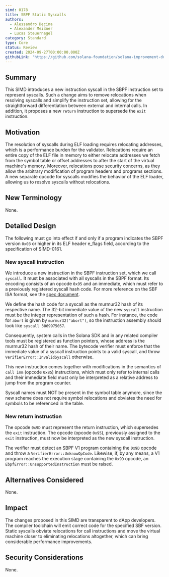 ```yaml
---
simd: 0178
title: SBPF Static Syscalls
authors:
  - Alessandro Decina
  - Alexander Meißner
  - Lucas Steuernagel
category: Standard
type: Core
status: Review
created: 2024-09-27T00:00:00.000Z
githubLink: 'https://github.com/solana-foundation/solana-improvement-documents/pull/178'
---
```


## Summary

This SIMD introduces a new instruction syscall in the SBPF instruction set to 
represent syscalls. Such a change aims to remove relocations when resolving 
syscalls and simplify the instruction set, allowing for the straightforward 
differentiation between external and internal calls. In addition, it proposes 
a new `return` instruction to supersede the `exit` instruction.

## Motivation

The resolution of syscalls during ELF loading requires relocating addresses, 
which is a performance burden for the validator. Relocations require an entire 
copy of the ELF file in memory to either relocate addresses we fetch from the 
symbol table or offset addresses to after the start of the virtual machine's 
memory. Moreover, relocations pose security concerns, as they allow the 
arbitrary modification of program headers and programs sections. A new 
separate opcode for syscalls modifies the behavior of the ELF loader, allowing 
us to resolve syscalls without relocations.

## New Terminology

None.

## Detailed Design

The following must go into effect if and only if a program indicates the SBPF 
version `0x03` or higher in its ELF header e_flags field, according to the 
specification of SIMD-0161.

### New syscall instruction

We introduce a new instruction in the SBPF instruction set, which we call 
`syscall`. It must be associated with all syscalls in the SBPF format. Its 
encoding consists of an opcode `0x95` and an immediate, which must refer to a 
previously registered syscall hash code. For more reference on the SBF ISA 
format, see the 
[spec document](https://github.com/solana-labs/rbpf/blob/main/doc/bytecode.md).

We define the hash code for a syscall as the murmur32 hash of its respective 
name. The 32-bit immediate value of the new `syscall` instruction must be the 
integer representation of such a hash. For instance, the code for `abort` is 
given by `murmur32("abort")`, so the instruction assembly should look like 
`syscall 3069975057`.

Consequently, system calls in the Solana SDK and in any related compiler tools 
must be registered as function pointers, whose address is the murmur32 hash of 
their name. The bytecode verifier must enforce that the immediate value of a 
syscall instruction points to a valid syscall, and throw 
`VerifierError::InvalidSyscall` otherwise.

This new instruction comes together with modifications in the semantics of 
`call imm` (opcode `0x85`) instructions, which must only refer to internal 
calls and their immediate field must only be interpreted as a relative address 
to jump from the program counter.

Syscall names must NOT be present in the symbol table anymore, since the new 
scheme does not require symbol relocations and obviates the need for symbols 
to be referenced in the table.

### New return instruction

The opcode `0x9D` must represent the return instruction, which supersedes the 
`exit` instruction. The opcode (opcode `0x95`), previously assigned to the 
`exit` instruction, must now be interpreted as the new syscall instruction.

The verifier must detect an SBPF V1 program containing the `0x9D` opcode and 
throw a `VerifierError::UnknowOpCode`. Likewise, if, by any means, a V1 
program reaches the execution stage containing the `0x9D` opcode, an 
`EbpfError::UnsupportedInstruction` must be raised.

## Alternatives Considered

None.

## Impact

The changes proposed in this SIMD are transparent to dApp developers. The 
compiler toolchain will emit correct code for the specified SBF version. 
Static syscalls obviate relocations for call instructions and move the virtual 
machine closer to eliminating relocations altogether, which can bring 
considerable performance improvements.

## Security Considerations

None.
